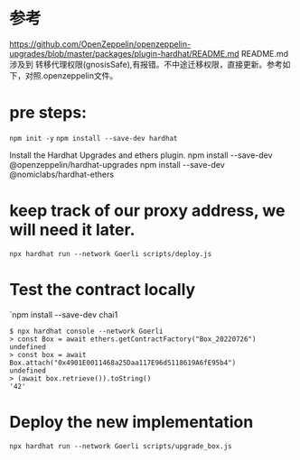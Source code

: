 
# 参考
https://github.com/OpenZeppelin/openzeppelin-upgrades/blob/master/packages/plugin-hardhat/README.md
README.md 涉及到 转移代理权限(gnosisSafe),有报错。不中途迁移权限，直接更新。参考如下，对照.openzeppelin文件。


#  pre steps:
`npm init -y`
`npm install --save-dev hardhat`

Install the Hardhat Upgrades and ethers plugin.
npm install --save-dev @openzeppelin/hardhat-upgrades
npm install --save-dev @nomiclabs/hardhat-ethers 

# keep track of our proxy address, we will need it later.
`npx hardhat run --network Goerli scripts/deploy.js`

# Test the contract locally
`npm install --save-dev chai1

```
$ npx hardhat console --network Goerli
> const Box = await ethers.getContractFactory("Box_20220726")
undefined
> const box = await Box.attach("0x4901E0011468a25Daa117E96d5118619A6fE95b4")
undefined
> (await box.retrieve()).toString()
'42'
```

# Deploy the new implementation


`npx hardhat run --network Goerli scripts/upgrade_box.js`
